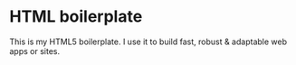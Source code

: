 # HTML boilerplate
This is my HTML5 boilerplate. I use it to build fast, robust & adaptable web apps or sites.
